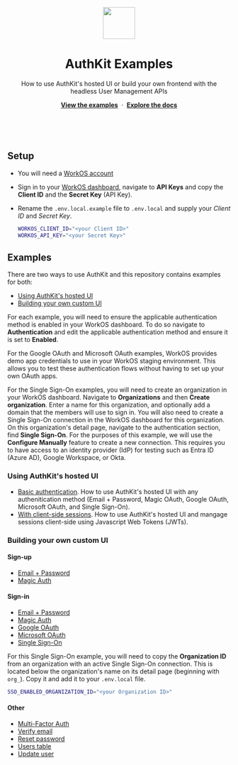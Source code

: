 <p align="center">
    <img src="https://github.com/workos/authkit-examples/assets/896475/c11765ce-cf6c-4157-87fd-c7776b509657" width="72" height="72" />
    <h1 align="center">AuthKit Examples</h1>
    <p align="center">How to use AuthKit's hosted UI or build your own frontend with the headless User Management APIs</p>
    <p align="center"><strong><a href="#examples">View the examples</a></strong>&nbsp;&nbsp;·&nbsp;&nbsp;<strong><a href="https://workos.com/docs/user-management">Explore the docs</a></strong></p>
    <br><br><br>
</p>

## Setup

- You will need a [WorkOS account](https://dashboard.workos.com/signup)
- Sign in to your [WorkOS dashboard](https://dashboard.workos.com), navigate to **API Keys** and copy the **Client ID** and the **Secret Key** (API Key).
- Rename the `.env.local.example` file to `.env.local` and supply your _Client ID_ and _Secret Key_.

  ```bash
  WORKOS_CLIENT_ID="<your Client ID>"
  WORKOS_API_KEY="<your Secret Key>"
  ```

## Examples

There are two ways to use AuthKit and this repository contains examples for both:

- [Using AuthKit's hosted UI](#using-authkits-hosted-ui)
- [Building your own custom UI](#building-your-own-custom-ui)

For each example, you will need to ensure the applicable authentication method is enabled in your WorkOS dashboard. To do so navigate to **Authentication** and edit the applicable authentication method and ensure it is set to **Enabled**.

For the Google OAuth and Microsoft OAuth examples, WorkOS provides demo app credentials to use in your WorkOS staging environment. This allows you to test these authentication flows without having to set up your own OAuth apps.

For the Single Sign-On examples, you will need to create an organization in your WorkOS dashboard. Navigate to **Organizations** and then **Create organization**. Enter a name for this organization, and optionally add a domain that the members will use to sign in. You will also need to create a Single Sign-On connection in the WorkOS dashboard for this organization. On this organization's detail page, navigate to the authentication section, find **Single Sign-On**. For the purposes of this example, we will use the **Configure Manually** feature to create a new connection. This requires you to have access to an identity provider (IdP) for testing such as Entra ID (Azure AD), Google Workspace, or Okta.

### Using AuthKit's hosted UI

- [Basic authentication](./src/app/using-authkit/basic/page.tsx). How to use AuthKit's hosted UI with any authenitication method (Email + Password, Magic OAuth, Google OAuth, Microsoft OAuth, and Single Sign-On).
- [With client-side sessions](./src/app/using-authkit/with-session/page.tsx). How to use AuthKit's hosted UI and mangage sessions client-side using Javascript Web Tokens (JWTs).

### Building your own custom UI

#### Sign-up

- [Email + Password](./src/app/using-your-own-ui/sign-up/email-password/page.tsx)
- [Magic Auth](./src/app/using-your-own-ui/sign-up/magic-auth/page.tsx)

#### Sign-in

- [Email + Password](./src/app/using-your-own-ui/sign-in/email-password/page.tsx)
- [Magic Auth](./src/app/using-your-own-ui/sign-in/magic-auth/page.tsx)
- [Google OAuth](./src/app/using-your-own-ui/sign-in/google-oauth/page.tsx)
- [Microsoft OAuth](./src/app/using-your-own-ui/sign-in/microsoft-oauth/page.tsx)
- [Single Sign-On](./src/app/using-your-own-ui/sign-in/sso/page.tsx)

For this Single Sign-On example, you will need to copy the **Organization ID** from an organization with an active Single Sign-On connection. This is located below the organization's name on its detail page (beginning with `org_`). Copy it and add it to your `.env.local` file.

```bash
SSO_ENABLED_ORGANIZATION_ID="<your Organization ID>"
```

#### Other

- [Multi-Factor Auth](./src/app/using-your-own-ui/mfa/page.tsx)
- [Verify email](./src/app/using-your-own-ui/verify-email/page.tsx)
- [Reset password](./src/app/using-your-own-ui/reset-password/page.tsx)
- [Users table](./src/app/using-your-own-ui/users-table/page.tsx)
- [Update user](./src/app/using-your-own-ui/update-user/page.tsx)
